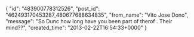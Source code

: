  {
   "id": "483900778312526",
   "post_id": "462493170453287_480677688634835",
   "from_name": "Vito Jose Dono",
   "message": "So Dunc how long have you been part of therof . Their mind??",
   "created_time": "2013-02-22T16:54:33+0000"
 }
